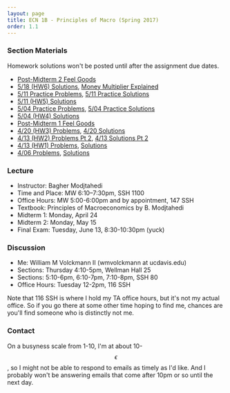 ```yaml
---
layout: page
title: ECN 1B - Principles of Macro (Spring 2017)
order: 1.1
---
```



### Section Materials
Homework solutions won't be posted until after the assignment due dates.
* [Post-Midterm 2 Feel Goods](https://www.youtube.com/watch?v=6at5gBa4ZbI)
* [5/18 (HW6) Solutions](5-18-hw-ans.pdf), [Money Multiplier Explained](moneymultiplier.pdf)
* [5/11 Practice Problems](5-11-practice.pdf), [5/11 Practice Solutions](5-11-practice-ans.pdf)
* [5/11 (HW5) Solutions](5-11hw.pdf)
* [5/04 Practice Problems](5-04-practice.pdf), [5/04 Practice Solutions](5-04-practice-ans.pdf)
* [5/04 (HW4) Solutions](5-04.pdf)
* [Post-Midterm 1 Feel Goods](https://www.youtube.com/watch?v=zZAwFcsSkFk)
* [4/20 (HW3) Problems](4-20.pdf), [4/20 Solutions](4-20-ans.pdf)
* [4/13 (HW2) Problems Pt 2](4-13-labor.pdf), [4/13 Solutions Pt 2](4-13-ans-labor.pdf)
* [4/13 (HW1) Problems](4-13.pdf), [Solutions](4-13-ans.pdf)
* [4/06 Problems](4-06.pdf), [Solutions](4-06-ans.pdf)


### Lecture
* Instructor: Bagher Modjtahedi
* Time and Place: MW 6:10–7:30pm, SSH 1100
* Office Hours: MW 5:00-6:00pm and by appointment, 147 SSH
* Textbook: Principles of Macroeconomics by B. Modjtahedi
* Midterm 1: Monday, April 24
* Midterm 2: Monday, May 15
* Final Exam: Tuesday, June 13, 8:30-10:30pm (yuck)


### Discussion
* Me: William M Volckmann II (wmvolckmann at ucdavis.edu)
* Sections: Thursday 4:10-5pm, Wellman Hall 25
* Sections: 5:10-6pm, 6:10-7pm, 7:10-8pm, SSH 80
* Office Hours: Tuesday 12-2pm, 116 SSH

Note that 116 SSH is where I hold my TA office hours, but it's not my actual
office. So if you go there at some other time hoping to find me, chances are
you'll find someone who is distinctly not me.


### Contact
On a busyness scale from 1-10, I'm at about 10-$$\epsilon$$, so I might not be
 able to respond to emails as timely as I'd like. And I probably won't be
 answering emails that come after 10pm or so until the next day.
